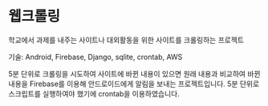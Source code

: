# 웹크롤링

학교에서 과제를 내주는 사이트나 대외활동을 위한 사이트를 크롤링하는 프로젝트

기술: Android, Firebase, Django, sqlite, crontab, AWS

5분 단위로 크롤링을 시도하여 사이트에 바뀐 내용이 있으면 원래 내용과 비교하여 바뀐 내용을 Firebase를 이용해 안드로이드에게 알림을 보내는 프로젝트입니다. 5분 단위로 스크립트를 실행하여야 했기에 crontab을 이용하였습니다.

